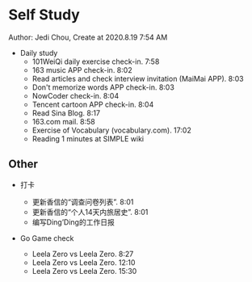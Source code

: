 # Self Study

Author: Jedi Chou, Create at 2020.8.19 7:54 AM

* Daily study
  * 101WeiQi daily exercise check-in. 7:58
  * 163 music APP check-in. 8:02
  * Read articles and check interview invitation (MaiMai APP). 8:03
  * Don't memorize words APP check-in. 8:03
  * NowCoder check-in. 8:04
  * Tencent cartoon APP check-in. 8:04
  * Read Sina Blog. 8:17
  * 163.com mail. 8:58
  * Exercise of Vocabulary (vocabulary.com). 17:02
  * Reading 1 minutes at SIMPLE wiki

## Other

* 打卡
  * 更新香信的“调查问卷列表”. 8:01
  * 更新香信的“个人14天内旅居史”. 8:01
  * 编写Ding’Ding的工作日报

* Go Game check
  * Leela Zero vs Leela Zero. 8:27
  * Leela Zero vs Leela Zero. 12:10
  * Leela Zero vs Leela Zero. 15:30
